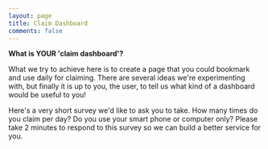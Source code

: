 ```yaml
---
layout: page
title: Claim Dashboard
comments: false
---
```


**What is YOUR 'claim dashboard'?**

What we try to achieve here is to create a page that you could bookmark and use daily for claiming. There are several ideas we're experimenting with, but finally it is up to you, the user, to tell us what kind of a dashboard would be useful to you!
<p> </p>
Here's a very short survey we'd like to ask you to take. How many times do you claim per day? Do you use your smart phone or computer only? Please take 2 minutes to respond to this survey so we can build a better service for you.
<p> </p>

<!-- Start of Survicate (www.survicate.com) code -->
<script type="text/javascript">
  (function (w) {
    var s = document.createElement('script');
    s.src = '//survey.survicate.com/workspaces/a49598e5998b0c1e3bddbaa988c71b5b/web_surveys.js';
    s.async = true;
    var e = document.getElementsByTagName('script')[0];
    e.parentNode.insertBefore(s, e);
  })(window);
</script>
<!-- End of Survicate code -->
